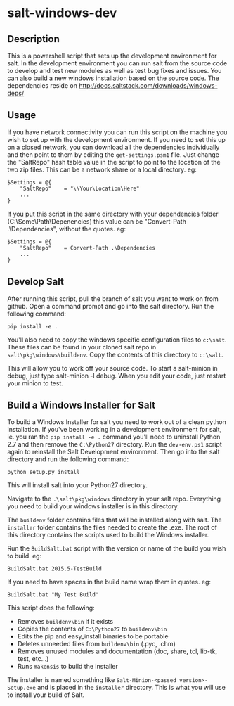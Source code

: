 # salt-windows-dev 

## Description
This is a powershell script that sets up the development environment for salt. In the development environment you can run salt from the source code to develop and test new modules as well as test bug fixes and issues. You can also build a new windows installation based on the source code.
The dependencies reside on http://docs.saltstack.com/downloads/windows-deps/

## Usage
If you have network connectivity you can run this script on the machine you wish to set up with the development environment. If you need to set this up on a closed network, you can download all the dependencies individually and then point to them by editing the ```get-settings.psm1``` file. Just change the "SaltRepo" hash table value in the script to point to the location of the two zip files. This can be a network share or a local directory. eg:
```
$Settings = @{
    "SaltRepo"    = "\\Your\Location\Here"
    ...
}
```
If you put this script in the same directory with your dependencies folder (C:\Some\Path\Depenencies) this value can be "Convert-Path .\Dependencies", without the quotes. eg:
```
$Settings = @{
    "SaltRepo"    = Convert-Path .\Dependencies
    ...
}
```
## Develop Salt
After running this script, pull the branch of salt you want to work on from github. Open a command prompt and go into the salt directory. Run the following command:
```
pip install -e .
```
You'll also need to copy the windows specific configuration files to ```c:\salt```. These files can be found in your cloned salt repo in ```salt\pkg\windows\buildenv```. Copy the contents of this directory to ```c:\salt```.

This will allow you to work off your source code. To start a salt-minion in debug, just type salt-minion -l debug. When you edit your code, just restart your minion to test.

## Build a Windows Installer for Salt
To build a Windows Installer for salt you need to work out of a clean python installation. If you've been working in a development environment for salt, ie. you ran the ```pip install -e .``` command you'll need to uninstall Python 2.7 and then remove the ```C:\Python27``` directory. Run the ```dev-env.ps1``` script again to reinstall the Salt Development environment. Then go into the salt directory and run the following command:
```
python setup.py install
```
This will install salt into your Python27 directory.

Navigate to the ```.\salt\pkg\windows``` directory in your salt repo. Everything you need to build your windows installer is in this directory.

The ```buildenv``` folder contains files that will be installed along with salt. The ```installer``` folder contains the files needed to create the .exe. The root of this directory contains the scripts used to build the Windows installer.

Run the ```BuildSalt.bat``` script with the version or name of the build you wish to build. eg:
```
BuildSalt.bat 2015.5-TestBuild
```
If you need to have spaces in the build name wrap them in quotes. eg:
```
BuildSalt.bat "My Test Build"
```
This script does the following:
- Removes ```buildenv\bin``` if it exists
- Copies the contents of ```C:\Python27``` to ```buildenv\bin```
- Edits the pip and easy_install binaries to be portable
- Deletes unneeded files from ```buildenv\bin```  (.pyc, .chm)
- Removes unused modules and documentation (doc, share, tcl, lib-tk, test, etc...)
- Runs ```makensis``` to build the installer

The installer is named something like ```Salt-Minion-<passed version>-Setup.exe``` and is placed in the ```installer``` directory. This is what you will use to install your build of Salt.

